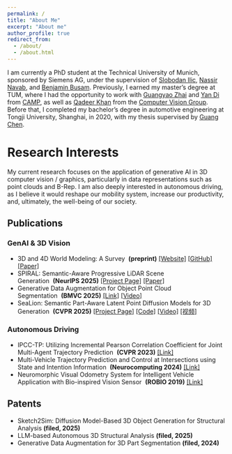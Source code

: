 ```yaml
---
permalink: /
title: "About Me"
excerpt: "About me"
author_profile: true
redirect_from: 
  - /about/
  - /about.html
---
```


<!-- <p align = "justify">  -->
I am currently a PhD student at the Technical University of Munich, sponsored by Siemens AG, under the supervision of [Slobodan Ilic](https://scholar.google.de/citations?user=ELOVd8sAAAAJ&hl=en), [Nassir Navab](https://scholar.google.de/citations?user=kzoVUPYAAAAJ&hl=en), and [Benjamin Busam](https://scholar.google.de/citations?user=u4rJZwUAAAAJ&hl=en). Previously, I earned my master’s degree at TUM, where I had the opportunity to work with [Guangyao Zhai](https://ymxlzgy.com/) and [Yan Di](https://shangbuhuan13.github.io/) from [CAMP](https://www.cs.cit.tum.de/camp/start/), as well as [Qadeer Khan](https://vision.in.tum.de/members/khamuham) from the [Computer Vision Group](https://vision.in.tum.de/). Before that, I completed my bachelor’s degree in automotive engineering at Tongji University, Shanghai, in 2020, with my thesis supervised by [Guang Chen](https://ispc-group.github.io/).
<!-- </p> -->

# Research Interests
<!-- <p align = "justify">  -->
My current research focuses on the application of generative AI in 3D computer vision / graphics, particularly in data representations such as point clouds and B-Rep.
I am also deeply interested in autonomous driving, as I believe it would reshape our mobility system, increase our productivity, and, ultimately, the well-being of our society.

## Publications
### GenAI & 3D Vision
- 3D and 4D World Modeling: A Survey&nbsp;&nbsp;**(preprint)** [[Website]](https://worldbench.github.io/survey) [[GitHub]](https://github.com/worldbench/survey) [[Paper]](https://arxiv.org/abs/2509.07996)
- SPIRAL: Semantic-Aware Progressive LiDAR Scene Generation&nbsp;&nbsp;**(NeurIPS 2025)** [[Project Page]](https://dekai21.github.io/SPIRAL/) [[Paper]](https://arxiv.org/abs/2505.22643)
- Generative Data Augmentation for Object Point Cloud Segmentation&nbsp;&nbsp;**(BMVC 2025)** [[Link]](https://arxiv.org/abs/2505.17783) [[Video]](https://www.bilibili.com/video/BV1yw13BSE7L/?share_source=copy_web&vd_source=d484dd59f507d51710a45ec873857c76)
- SeaLion: Semantic Part-Aware Latent Point Diffusion Models for 3D Generation&nbsp;&nbsp;**(CVPR 2025)** [[Project Page]](https://dekai21.github.io/SeaLion/) [[Code]](https://github.com/Dekai21/SeaLion) [[Video]](https://youtu.be/aYmAM-nI78Y?si=C7aMPvK2eHpnEfiK) [[视频]](https://www.bilibili.com/video/BV1b23dzUEF4/?share_source=copy_web&vd_source=d484dd59f507d51710a45ec873857c76)

### Autonomous Driving
- IPCC-TP: Utilizing Incremental Pearson Correlation Coefficient for Joint Multi-Agent Trajectory Prediction&nbsp;&nbsp;**(CVPR 2023)** [[Link]](https://dekai21.github.io/publication/Multi-Agent_Prediction)
- Multi-Vehicle Trajectory Prediction and Control at Intersections using State and Intention Information&nbsp;&nbsp;**(Neurocomputing 2024)** [[Link]](https://dekai21.github.io/Multi_Agent_Intersection/)
- Neuromorphic Visual Odometry System for Intelligent Vehicle Application with Bio-inspired Vision Sensor&nbsp;&nbsp;**(ROBIO 2019)** [[Link]](https://dekai21.github.io/publication/1-Neuromorphic-Visual-Odometry-System-1)

## Patents
- Sketch2Sim: Diffusion Model-Based 3D Object Generation for Structural Analysis **(filed, 2025)**
- LLM-based Autonomous 3D Structural Analysis **(filed, 2025)**
- Generative Data Augmentation for 3D Part Segmentation **(filed, 2024)**

<!-- </p> -->

<!-- This is the front page of a website that is powered by the [academicpages template](https://github.com/academicpages/academicpages.github.io) and hosted on GitHub pages. [GitHub pages](https://pages.github.com) is a free service in which websites are built and hosted from code and data stored in a GitHub repository, automatically updating when a new commit is made to the respository. This template was forked from the [Minimal Mistakes Jekyll Theme](https://mmistakes.github.io/minimal-mistakes/) created by Michael Rose, and then extended to support the kinds of content that academics have: publications, talks, teaching, a portfolio, blog posts, and a dynamically-generated CV. You can fork [this repository](https://github.com/academicpages/academicpages.github.io) right now, modify the configuration and markdown files, add your own PDFs and other content, and have your own site for free, with no ads! An older version of this template powers my own personal website at [stuartgeiger.com](http://stuartgeiger.com), which uses [this Github repository](https://github.com/staeiou/staeiou.github.io).

A data-driven personal website
======
Like many other Jekyll-based GitHub Pages templates, academicpages makes you separate the website's content from its form. The content & metadata of your website are in structured markdown files, while various other files constitute the theme, specifying how to transform that content & metadata into HTML pages. You keep these various markdown (.md), YAML (.yml), HTML, and CSS files in a public GitHub repository. Each time you commit and push an update to the repository, the [GitHub pages](https://pages.github.com/) service creates static HTML pages based on these files, which are hosted on GitHub's servers free of charge.

Many of the features of dynamic content management systems (like Wordpress) can be achieved in this fashion, using a fraction of the computational resources and with far less vulnerability to hacking and DDoSing. You can also modify the theme to your heart's content without touching the content of your site. If you get to a point where you've broken something in Jekyll/HTML/CSS beyond repair, your markdown files describing your talks, publications, etc. are safe. You can rollback the changes or even delete the repository and start over -- just be sure to save the markdown files! Finally, you can also write scripts that process the structured data on the site, such as [this one](https://github.com/academicpages/academicpages.github.io/blob/master/talkmap.ipynb) that analyzes metadata in pages about talks to display [a map of every location you've given a talk](https://academicpages.github.io/talkmap.html).

Getting started
======
1. Register a GitHub account if you don't have one and confirm your e-mail (required!)
1. Fork [this repository](https://github.com/academicpages/academicpages.github.io) by clicking the "fork" button in the top right. 
1. Go to the repository's settings (rightmost item in the tabs that start with "Code", should be below "Unwatch"). Rename the repository "[your GitHub username].github.io", which will also be your website's URL.
1. Set site-wide configuration and create content & metadata (see below -- also see [this set of diffs](http://archive.is/3TPas) showing what files were changed to set up [an example site](https://getorg-testacct.github.io) for a user with the username "getorg-testacct")
1. Upload any files (like PDFs, .zip files, etc.) to the files/ directory. They will appear at https://[your GitHub username].github.io/files/example.pdf.  
1. Check status by going to the repository settings, in the "GitHub pages" section

Site-wide configuration
------
The main configuration file for the site is in the base directory in [_config.yml](https://github.com/academicpages/academicpages.github.io/blob/master/_config.yml), which defines the content in the sidebars and other site-wide features. You will need to replace the default variables with ones about yourself and your site's github repository. The configuration file for the top menu is in [_data/navigation.yml](https://github.com/academicpages/academicpages.github.io/blob/master/_data/navigation.yml). For example, if you don't have a portfolio or blog posts, you can remove those items from that navigation.yml file to remove them from the header. 

Create content & metadata
------
For site content, there is one markdown file for each type of content, which are stored in directories like _publications, _talks, _posts, _teaching, or _pages. For example, each talk is a markdown file in the [_talks directory](https://github.com/academicpages/academicpages.github.io/tree/master/_talks). At the top of each markdown file is structured data in YAML about the talk, which the theme will parse to do lots of cool stuff. The same structured data about a talk is used to generate the list of talks on the [Talks page](https://academicpages.github.io/talks), each [individual page](https://academicpages.github.io/talks/2012-03-01-talk-1) for specific talks, the talks section for the [CV page](https://academicpages.github.io/cv), and the [map of places you've given a talk](https://academicpages.github.io/talkmap.html) (if you run this [python file](https://github.com/academicpages/academicpages.github.io/blob/master/talkmap.py) or [Jupyter notebook](https://github.com/academicpages/academicpages.github.io/blob/master/talkmap.ipynb), which creates the HTML for the map based on the contents of the _talks directory).

**Markdown generator**

I have also created [a set of Jupyter notebooks](https://github.com/academicpages/academicpages.github.io/tree/master/markdown_generator
) that converts a CSV containing structured data about talks or presentations into individual markdown files that will be properly formatted for the academicpages template. The sample CSVs in that directory are the ones I used to create my own personal website at stuartgeiger.com. My usual workflow is that I keep a spreadsheet of my publications and talks, then run the code in these notebooks to generate the markdown files, then commit and push them to the GitHub repository.

How to edit your site's GitHub repository
------
Many people use a git client to create files on their local computer and then push them to GitHub's servers. If you are not familiar with git, you can directly edit these configuration and markdown files directly in the github.com interface. Navigate to a file (like [this one](https://github.com/academicpages/academicpages.github.io/blob/master/_talks/2012-03-01-talk-1.md) and click the pencil icon in the top right of the content preview (to the right of the "Raw | Blame | History" buttons). You can delete a file by clicking the trashcan icon to the right of the pencil icon. You can also create new files or upload files by navigating to a directory and clicking the "Create new file" or "Upload files" buttons. 

Example: editing a markdown file for a talk
![Editing a markdown file for a talk](/images/editing-talk.png)

For more info
------
More info about configuring academicpages can be found in [the guide](https://academicpages.github.io/markdown/). The [guides for the Minimal Mistakes theme](https://mmistakes.github.io/minimal-mistakes/docs/configuration/) (which this theme was forked from) might also be helpful. -->
